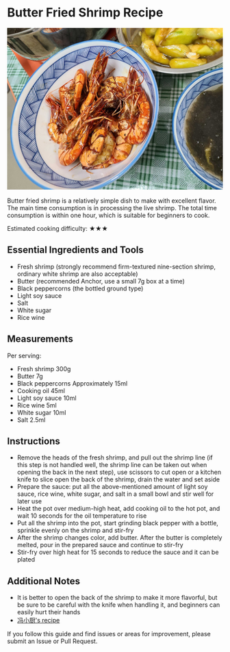 # Butter Fried Shrimp Recipe

![Finished Dish Example](./黄油煎虾.jpg)

Butter fried shrimp is a relatively simple dish to make with excellent flavor. The main time consumption is in processing the live shrimp. The total time consumption is within one hour, which is suitable for beginners to cook.

Estimated cooking difficulty: ★★★

## Essential Ingredients and Tools

- Fresh shrimp (strongly recommend firm-textured nine-section shrimp, ordinary white shrimp are also acceptable)
- Butter (recommended Anchor, use a small 7g box at a time)
- Black peppercorns (the bottled ground type)
- Light soy sauce
- Salt
- White sugar
- Rice wine

## Measurements

Per serving:

- Fresh shrimp 300g
- Butter 7g
- Black peppercorns Approximately 15ml
- Cooking oil 45ml
- Light soy sauce 10ml
- Rice wine 5ml
- White sugar 10ml
- Salt 2.5ml

## Instructions

- Remove the heads of the fresh shrimp, and pull out the shrimp line (if this step is not handled well, the shrimp line can be taken out when opening the back in the next step), use scissors to cut open or a kitchen knife to slice open the back of the shrimp, drain the water and set aside
- Prepare the sauce: put all the above-mentioned amount of light soy sauce, rice wine, white sugar, and salt in a small bowl and stir well for later use
- Heat the pot over medium-high heat, add cooking oil to the hot pot, and wait 10 seconds for the oil temperature to rise
- Put all the shrimp into the pot, start grinding black pepper with a bottle, sprinkle evenly on the shrimp and stir-fry
- After the shrimp changes color, add butter. After the butter is completely melted, pour in the prepared sauce and continue to stir-fry
- Stir-fry over high heat for 15 seconds to reduce the sauce and it can be plated

## Additional Notes

- It is better to open the back of the shrimp to make it more flavorful, but be sure to be careful with the knife when handling it, and beginners can easily hurt their hands
- [冯小厨's recipe](https://www.bilibili.com/video/BV1g541177cd)

If you follow this guide and find issues or areas for improvement, please submit an Issue or Pull Request.
